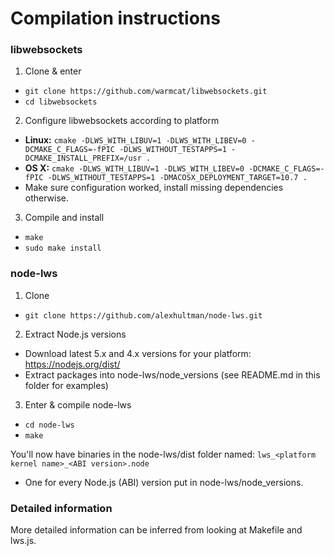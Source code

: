 # Compilation instructions
### libwebsockets
1. Clone & enter
  * ```git clone https://github.com/warmcat/libwebsockets.git```
  * ```cd libwebsockets```
2. Configure libwebsockets according to platform
  * **Linux:** ```cmake -DLWS_WITH_LIBUV=1 -DLWS_WITH_LIBEV=0 -DCMAKE_C_FLAGS=-fPIC -DLWS_WITHOUT_TESTAPPS=1 -DCMAKE_INSTALL_PREFIX=/usr .```
  * **OS X:** ```cmake -DLWS_WITH_LIBUV=1 -DLWS_WITH_LIBEV=0 -DCMAKE_C_FLAGS=-fPIC -DLWS_WITHOUT_TESTAPPS=1 -DMACOSX_DEPLOYMENT_TARGET=10.7 .```
  * Make sure configuration worked, install missing dependencies otherwise.
3. Compile and install
  * ```make```
  * ```sudo make install```
  
### node-lws
1. Clone
  * ```git clone https://github.com/alexhultman/node-lws.git```
2. Extract Node.js versions
  * Download latest 5.x and 4.x versions for your platform: https://nodejs.org/dist/
  * Extract packages into node-lws/node_versions (see README.md in this folder for examples)
3. Enter & compile node-lws
  * ```cd node-lws```
  * ```make```
  
You'll now have binaries in the node-lws/dist folder named: ```lws_<platform kernel name>_<ABI version>.node```
* One for every Node.js (ABI) version put in node-lws/node_versions.

### Detailed information
More detailed information can be inferred from looking at Makefile and lws.js.

